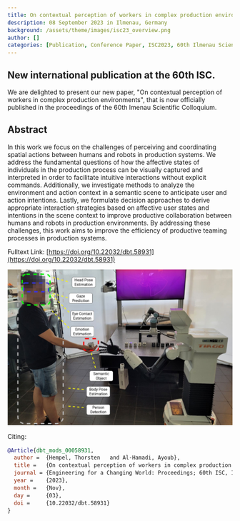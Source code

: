 ```yaml
---
title: On contextual perception of workers in complex production environments
description: 08 September 2023 in Ilmenau, Germany
background: /assets/theme/images/isc23_overview.png
author: []
categories: [Publication, Conference Paper, ISC2023, 60th Ilmenau Scientific Colloquium]
---
```

## New international publication at the 60th ISC.
We are delighted to present our new paper, "On contextual perception of workers in complex production environments", that is now officially published in the proceedings of the 60th lmenau Scientific Colloquium. 

## Abstract
In this work we focus on the challenges of perceiving and coordinating spatial actions
between humans and robots in production systems. We address the fundamental questions of
how the affective states of individuals in the production process can be visually captured
and interpreted in order to facilitate intuitive interactions without explicit commands.
Additionally, we investigate methods to analyze the environment and action context in a
semantic scene to anticipate user and action intentions. Lastly, we formulate decision
approaches to derive appropriate interaction strategies based on affective user states and
intentions in the scene context to improve productive collaboration between humans and
robots in production environments. By addressing these challenges, this work aims to improve
the efficiency of productive teaming processes in production systems.

Fulltext Link: [https://doi.org/10.22032/dbt.58931](https://doi.org/10.22032/dbt.58931)

![image](/assets/theme/images/isc23_overview.png)


Citing:
```bibtex
@Article{dbt_mods_00058931,
  author = 	{Hempel, Thorsten	and Al-Hamadi, Ayoub},
  title = 	{On contextual perception of workers in complex production environments},
  journal = {Engineering for a Changing World: Proceedings; 60th ISC, Ilmenau Scientific Colloquium, Technische Universit{\"a}t Ilmenau, September 04-08, 2023},
  year = 	{2023},
  month = 	{Nov},
  day = 	{03},
  doi = 	{10.22032/dbt.58931}
}
```
